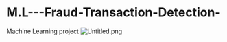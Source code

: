 # M.L---Fraud-Transaction-Detection-
Machine Learning project 
![Untitled.png](attachment:Untitled.png)

